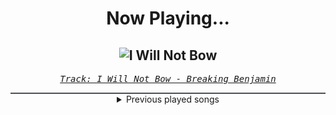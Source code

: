 <div align="center"> 
<h1>Now Playing...</h1>

![I Will Not Bow](https://i.scdn.co/image/ab67616d00001e0208cdafd988bd04d9b14159d3)
--
_<samp><a href="https://open.spotify.com/track/2yXyz4NLTZx9CLdXfLTp5E">Track: I Will Not Bow - Breaking Benjamin</a></samp>_

<div style="border: 1px #4B5054 solid"></div>
<details>
  <summary>
    Previous played songs
  </summary>
  <table>
    <thead>
      <tr>
        <th>
          Artist
        </th>
        <th>
          Song
        </th>
        <th>
          Link
        </th>
      </tr>
    </thead>
    <tbody>
      <tr><td>Breaking Benjamin</td><td>I Will Not Bow</td><td><a href="https://open.spotify.com/track/2yXyz4NLTZx9CLdXfLTp5E">https://open.spotify.com/track/2yXyz4NLTZx9CLdXfLTp5E</a></td></tr><tr><td>Dayseeker</td><td>Hello</td><td><a href="https://open.spotify.com/track/2d0uBfr5XlbvlIlfq1loz7">https://open.spotify.com/track/2d0uBfr5XlbvlIlfq1loz7</a></td></tr><tr><td>Breaking Benjamin</td><td>Blow Me Away - Soundtrack Version</td><td><a href="https://open.spotify.com/track/7js2TSkQLuRWBIQ4HSTAv2">https://open.spotify.com/track/7js2TSkQLuRWBIQ4HSTAv2</a></td></tr><tr><td>Disturbed</td><td>Ten Thousand Fists</td><td><a href="https://open.spotify.com/track/5hkgrWxkobGtg30I7DsfVu">https://open.spotify.com/track/5hkgrWxkobGtg30I7DsfVu</a></td></tr><tr><td>Thousand Foot Krutch</td><td>The Art Of Breaking</td><td><a href="https://open.spotify.com/track/6W96guiUjEduSKGZoJ4pRk">https://open.spotify.com/track/6W96guiUjEduSKGZoJ4pRk</a></td></tr><tr><td>SICK PUPPIES</td><td>You're Going Down</td><td><a href="https://open.spotify.com/track/5FQXMRDSTkn9fowDJ3kZo8">https://open.spotify.com/track/5FQXMRDSTkn9fowDJ3kZo8</a></td></tr><tr><td>The Exies</td><td>Ugly</td><td><a href="https://open.spotify.com/track/1NoE1pEKbjVDmwLvrMsoop">https://open.spotify.com/track/1NoE1pEKbjVDmwLvrMsoop</a></td></tr><tr><td>Within Temptation</td><td>Forsaken</td><td><a href="https://open.spotify.com/track/2SblpmjyQLiiJ1iXkMDFxy">https://open.spotify.com/track/2SblpmjyQLiiJ1iXkMDFxy</a></td></tr><tr><td>Daughtry</td><td>It's Not Over</td><td><a href="https://open.spotify.com/track/2DRasE1gfOu7JeQT0oNz1m">https://open.spotify.com/track/2DRasE1gfOu7JeQT0oNz1m</a></td></tr><tr><td>Evanescence</td><td>Sweet Sacrifice</td><td><a href="https://open.spotify.com/track/7hlXiMxN81uctLsvbtHZ8x">https://open.spotify.com/track/7hlXiMxN81uctLsvbtHZ8x</a></td></tr><tr><td>Hollywood Undead</td><td>Undead</td><td><a href="https://open.spotify.com/track/5wBLDkxVvclanSitx5jq8e">https://open.spotify.com/track/5wBLDkxVvclanSitx5jq8e</a></td></tr><tr><td>Saliva</td><td>Click Click Boom</td><td><a href="https://open.spotify.com/track/2CGDxXXYbkPOyRXHzQbqkT">https://open.spotify.com/track/2CGDxXXYbkPOyRXHzQbqkT</a></td></tr><tr><td>TRUSTcompany</td><td>Downfall</td><td><a href="https://open.spotify.com/track/76xddM2irVQCbuBoVbaElZ">https://open.spotify.com/track/76xddM2irVQCbuBoVbaElZ</a></td></tr><tr><td>Linkin Park</td><td>Figure.09</td><td><a href="https://open.spotify.com/track/0rPTPahzhGx9LSzI8XX5OM">https://open.spotify.com/track/0rPTPahzhGx9LSzI8XX5OM</a></td></tr><tr><td>Papercut Massacre</td><td>Lose My Life</td><td><a href="https://open.spotify.com/track/2J6qr3pC10jeEg7dSN9YHG">https://open.spotify.com/track/2J6qr3pC10jeEg7dSN9YHG</a></td></tr><tr><td>Three Days Grace</td><td>Break</td><td><a href="https://open.spotify.com/track/1uDoIHd5SWYKWvorJvMoWE">https://open.spotify.com/track/1uDoIHd5SWYKWvorJvMoWE</a></td></tr><tr><td>Blue Stahli</td><td>Anti You</td><td><a href="https://open.spotify.com/track/2eeUUqITZqOEuNByNoCZG5">https://open.spotify.com/track/2eeUUqITZqOEuNByNoCZG5</a></td></tr><tr><td>Apocalyptica</td><td>Path Vol. 2</td><td><a href="https://open.spotify.com/track/01Vnf757bIzFPFVaqdq6gm">https://open.spotify.com/track/01Vnf757bIzFPFVaqdq6gm</a></td></tr><tr><td>Nickelback</td><td>Burn It to the Ground</td><td><a href="https://open.spotify.com/track/1jq28NGw6wdtFKx8MBPy6C">https://open.spotify.com/track/1jq28NGw6wdtFKx8MBPy6C</a></td></tr><tr><td>Stealing Eden</td><td>All I Need</td><td><a href="https://open.spotify.com/track/6a76HRwMxPV4cDqBMOFdtu">https://open.spotify.com/track/6a76HRwMxPV4cDqBMOFdtu</a></td></tr>
    </tbody>
  </table>
</details>

</div>
